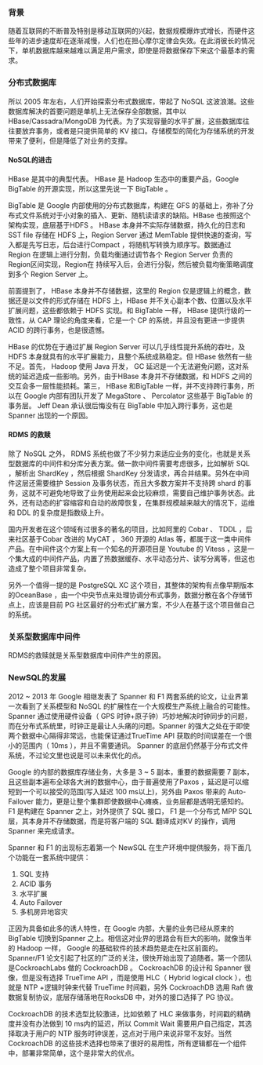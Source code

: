 ### 背景

随着互联网的不断普及特别是移动互联网的兴起，数据规模爆炸式增长，而硬件这些年的进步速度却在逐渐减慢，人们也在担心摩尔定律会失效。在此消彼长的情况下，单机数据库越来越难以满足用户需求，即使是将数据保存下来这个最基本的需求。

### 分布式数据库

所以 2005 年左右，人们开始探索分布式数据库，带起了 NoSQL 这波浪潮。这些数据库解决的首要问题是单机上无法保存全部数据，其中以 HBase/Cassadra/MongoDB 为代表。为了实现容量的水平扩展，这些数据库往往要放弃事务，或者是只提供简单的 KV 接口。存储模型的简化为存储系统的开发带来了便利，但是降低了对业务的支撑。

#### NoSQL的进击

HBase 是其中的典型代表。 HBase 是 Hadoop 生态中的重要产品，Google BigTable 的开源实现，所以这里先说一下 BigTable 。

BigTable 是 Google 内部使用的分布式数据库，构建在 GFS 的基础上，弥补了分布式文件系统对于小对象的插入、更新、随机读请求的缺陷。HBase 也按照这个架构实现，底层基于HDFS 。 HBase 本身并不实际存储数据，持久化的日志和 SST file 存储在 HDFS 上，Region Server 通过 MemTable 提供快速的查询，写入都是先写日志，后台进行Compact ，将随机写转换为顺序写。数据通过 Region 在逻辑上进行分割，负载均衡通过调节各个 Region Server 负责的Region区间实现，Region在 持续写入后，会进行分裂，然后被负载均衡策略调度到多个 Region Server 上。

前面提到了， HBase 本身并不存储数据，这里的 Region 仅是逻辑上的概念，数据还是以文件的形式存储在 HDFS 上，HBase 并不关心副本个数、位置以及水平扩展问题，这些都依赖于 HDFS 实现。和 BigTable 一样， HBase 提供行级的一致性，从 CAP 理论的角度来看，它是一个 CP 的系统，并且没有更进一步提供 ACID 的跨行事务，也是很遗憾。

HBase 的优势在于通过扩展 Region Server 可以几乎线性提升系统的吞吐，及 HDFS 本身就具有的水平扩展能力，且整个系统成熟稳定。但 HBase 依然有一些不足。首先， Hadoop 使用 Java 开发， GC 延迟是一个无法避免问题，这对系统的延迟造成一些影响。另外，由于HBase 本身并不存储数据，和 HDFS 之间的交互会多一层性能损耗。第三， HBase 和BigTable 一样，并不支持跨行事务，所以在 Google 内部有团队开发了 MegaStore 、 Percolator 这些基于 BigTable 的事务层。 Jeff Dean 承认很后悔没有在 BigTable 中加入跨行事务，这也是 Spanner 出现的一个原因。

#### RDMS 的救赎

除了 NoSQL 之外， RDMS 系统也做了不少努力来适应业务的变化，也就是关系型数据库的中间件和分库分表方案。做一款中间件需要考虑很多，比如解析 SQL ，解析出 ShardKey ，然后根据 ShardKey 分发请求，再合并结果。另外在中间件这层还需要维护 Session 及事务状态，而且大多数方案并不支持跨 shard 的事务，这就不可避免地导致了业务使用起来会比较麻烦，需要自己维护事务状态。此外，还有动态的扩容缩容和自动的故障恢复，在集群规模越来越大的情况下，运维和 DDL 的复杂度是指数级上升。

国内开发者在这个领域有过很多的著名的项目，比如阿里的 Cobar 、 TDDL ，后来社区基于Cobar 改进的 MyCAT ， 360 开源的 Atlas 等，都属于这一类中间件产品。在中间件这个方案上有一个知名的开源项目是 Youtube 的 Vitess ，这是一个集大成的中间件产品，内置了热数据缓存、水平动态分片、读写分离等，但这也造成了整个项目非常复杂。

另外一个值得一提的是 PostgreSQL XC 这个项目，其整体的架构有点像早期版本的OceanBase ，由一个中央节点来处理协调分布式事务，数据分散在各个存储节点上，应该是目前 PG 社区最好的分布式扩展方案，不少人在基于这个项目做自己的系统。

### 关系型数据库中间件

RDMS的救赎就是关系型数据库中间件产生的原因。

### NewSQL的发展

2012 ~ 2013 年 Google 相继发表了 Spanner 和 F1 两套系统的论文，让业界第一次看到了关系模型和 NoSQL 的扩展性在一个大规模生产系统上融合的可能性。 Spanner 通过使用硬件设备（ GPS 时钟+原子钟）巧妙地解决时钟同步的问题，而在分布式系统里，时钟正是最让人头痛的问题。Spanner 的强大之处在于即使两个数据中心隔得非常远，也能保证通过TrueTime API 获取的时间误差在一个很小的范围内（ 10ms ），并且不需要通讯。 Spanner 的底层仍然基于分布式文件系统，不过论文里也说是可以未来优化的点。

Google 的内部的数据库存储业务，大多是 3 ~ 5 副本，重要的数据需要 7 副本，且这些副本遍布全球各大洲的数据中心，由于普遍使用了Paxos ，延迟是可以缩短到一个可以接受的范围(写入延迟 100 ms以上)，另外由 Paxos 带来的 Auto-Failover 能力，更是让整个集群即使数据中心瘫痪，业务层都是透明无感知的。 F1 是构建在 Spanner 之上，对外提供了 SQL 接口， F1 是一个分布式 MPP SQL 层，其本身并不存储数据，而是将客户端的 SQL 翻译成对KV 的操作，调用 Spanner 来完成请求。

Spanner 和 F1 的出现标志着第一个 NewSQL 在生产环境中提供服务，将下面几个功能在一套系统中提供：

1. SQL 支持
2. ACID 事务
3. 水平扩展
4. Auto Failover
5. 多机房异地容灾

正因为具备如此多的诱人特性，在 Google 内部，大量的业务已经从原来的 BigTable 切换到Spanner 之上。相信这对业界的思路会有巨大的影响，就像当年的 Hadoop 一样， Google 的基础软件的技术趋势是走在社区前面的。
Spanner/F1 论文引起了社区的广泛的关注，很快开始出现了追随者。第一个团队是CockroachLabs 做的 CockroachDB 。 CockroachDB 的设计和 Spanner 很像，但是没有选择 TrueTime API ，而是使用 HLC（ Hybrid logical clock ），也就是 NTP +逻辑时钟来代替 TrueTime 时间戳，另外 CockroachDB 选用 Raft 做数据复制协议，底层存储落地在RocksDB 中，对外的接口选择了 PG 协议。

CockroachDB 的技术选型比较激进，比如依赖了 HLC 来做事务，时间戳的精确度并没有办法做到 10 ms内的延迟，所以 Commit Wait 需要用户自己指定，其选择取决于用户的 NTP 服务时钟误差，这点对于用户来说非常不友好。当然 CockroachDB 的这些技术选择也带来了很好的易用性，所有逻辑都在一个组件中，部署非常简单，这个是非常大的优点。
